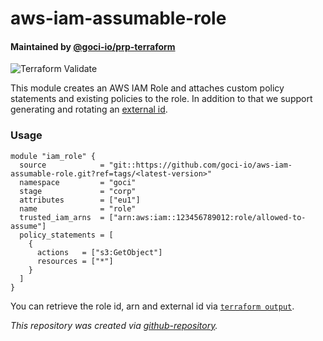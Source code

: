 # aws-iam-assumable-role

#### Maintained by [@goci-io/prp-terraform](https://github.com/orgs/goci-io/teams/prp-terraform)

![Terraform Validate](https://github.com/goci-io/aws-iam-assumable-role/workflows/terraform/badge.svg)

This module creates an AWS IAM Role and attaches custom policy statements and existing policies to the role. In addition to that we support generating and rotating an [external id](https://docs.aws.amazon.com/IAM/latest/UserGuide/id_roles_create_for-user_externalid.html). 

### Usage

```hcl
module "iam_role" {
  source            = "git::https://github.com/goci-io/aws-iam-assumable-role.git?ref=tags/<latest-version>"
  namespace         = "goci"
  stage             = "corp"
  attributes        = ["eu1"]
  name              = "role"
  trusted_iam_arns  = ["arn:aws:iam::123456789012:role/allowed-to-assume"]
  policy_statements = [
    {
      actions   = ["s3:GetObject"]
      resources = ["*"]
    }
  ]
}
```

You can retrieve the role id, arn and external id via [`terraform output`](outputs.tf).

_This repository was created via [github-repository](https://github.com/goci-io/github-repository)._
